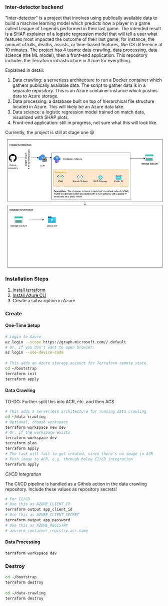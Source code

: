 ### Inter-detector backend

"Inter-detector" is a project that involves using publically available data to build a machine learning model which predicts how a player in a game called League of Legends performed in their last game. The intended result is a SHAP explainer of a logistic regression model that will tell a user what features most impacted the outcome of their last game; for instance, the amount of kills, deaths, assists, or time-based features, like CS difference at 10 minutes. The project has 4 teams: data crawling, data processing, data science (the ML model), then a front-end application. This repository includes the Terraform infrastructure in Azure for everything.

Explained in detail:
1. Data crawling: a serverless architecture to run a Docker container which gathers publically available data. The script to gather data is in a separate repository. This is an Azure container instance which pushes data to Azure storage.
2. Data processing: a database built on top of hierarchical file structure located in Azure. This will likely be an Azure data lake.
3. Data science: a logistic regression model trained on match data, visualized with SHAP plots.
4. Front-end application: still in progress, not sure what this will look like.

Currently, the project is still at stage one 😪

![Project architecture](docs/diagram.jpg "Title")

### Installation Steps

1. [Install terraform](https://developer.hashicorp.com/terraform/tutorials/aws-get-started/install-cli)
2. [Install Azure CLI](https://learn.microsoft.com/en-us/cli/azure/install-azure-cli)
3. Create a subscription in Azure

### Create

#### One-Time Setup

```sh
# Login to Azure
az login --scope https://graph.microsoft.com//.default
# Or, if you don't want to open browser:
az login --use-device-code

# This adds an Azure storage account for Terraform remote state
cd ~/bootstrap
terraform init
terraform apply
```

#### Data Crawling

TO-DO: Further split this into ACR, etc. and then ACS.

```sh
# This adds a serverless architecture for running data crawling
cd ~/data-crawling
# Optional, choose workspace
terraform workspace new dev
# Or, if the workspace exists
terraform workspace dev
terraform plan
terraform apply
# The task will fail to get created, since there's no image in ACR
# Push image to ACR, e.g. through below CI/CD integration
terraform apply
```

_CI/CD Integration_

The CI/CD pipeline is handled as a Github action in the data crawling repository. Include these values as repository secrets!

```sh
# For CI/CD
# Use this as AZURE_CLIENT_ID
terraform output app_client_id
# Use this as AZURE_CLIENT_SECRET
terraform output app_password
# Use this as AZURE_REGISTRY
# azurerm_container_registry.acr.name
```

#### Data Processing

```sh
terraform workspace dev
```

### Destroy

```sh
cd ~/bootstrap
terraform destroy

cd ~/data-crawling
terraform destroy
```